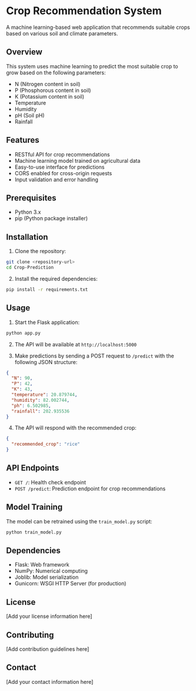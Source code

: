 # Crop Recommendation System

A machine learning-based web application that recommends suitable crops based on various soil and climate parameters.

## Overview

This system uses machine learning to predict the most suitable crop to grow based on the following parameters:

- N (Nitrogen content in soil)
- P (Phosphorous content in soil)
- K (Potassium content in soil)
- Temperature
- Humidity
- pH (Soil pH)
- Rainfall

## Features

- RESTful API for crop recommendations
- Machine learning model trained on agricultural data
- Easy-to-use interface for predictions
- CORS enabled for cross-origin requests
- Input validation and error handling

## Prerequisites

- Python 3.x
- pip (Python package installer)

## Installation

1. Clone the repository:

```bash
git clone <repository-url>
cd Crop-Prediction
```

2. Install the required dependencies:

```bash
pip install -r requirements.txt
```

## Usage

1. Start the Flask application:

```bash
python app.py
```

2. The API will be available at `http://localhost:5000`

3. Make predictions by sending a POST request to `/predict` with the following JSON structure:

```json
{
  "N": 90,
  "P": 42,
  "K": 43,
  "temperature": 20.879744,
  "humidity": 82.002744,
  "ph": 6.502985,
  "rainfall": 202.935536
}
```

4. The API will respond with the recommended crop:

```json
{
  "recommended_crop": "rice"
}
```

## API Endpoints

- `GET /`: Health check endpoint
- `POST /predict`: Prediction endpoint for crop recommendations

## Model Training

The model can be retrained using the `train_model.py` script:

```bash
python train_model.py
```

## Dependencies

- Flask: Web framework
- NumPy: Numerical computing
- Joblib: Model serialization
- Gunicorn: WSGI HTTP Server (for production)

## License

[Add your license information here]

## Contributing

[Add contribution guidelines here]

## Contact

[Add your contact information here]
